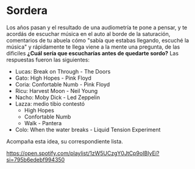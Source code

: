 # Sordera

Los años pasan y el resultado de una audiometría te pone a pensar, y te acordás
de escuchar música en el auto al borde de la saturación, comentarios de tu
abuela cómo "sabía que estabas llegando, escuché la música" y rápidamente te
llega viene a la mente una pregunta, de las dificiles **¿Cuál sería que
escucharías antes de quedarte sordo?** Las respuestas fueron las siguientes:

- Lucas: Break on Through - The Doors
- Gato: High Hopes - Pink Floyd
- Coria: Confortable Numb - Pink Floyd
- Ricu: Harvest Moon - Neil Young
- Nacho: Moby Dick - Led Zeppelin
- Lazza: medio tibio contestó
  - High Hopes
  - Confortable Numb
  - Walk - Pantera
- Colo: When the water breaks - Liquid Tension Experiment

Acompaña esta idea, su correspondiente lista.

https://open.spotify.com/playlist/1zW5UCzgY0JtCp9oIBIyEi?si=795b6edebf994350

